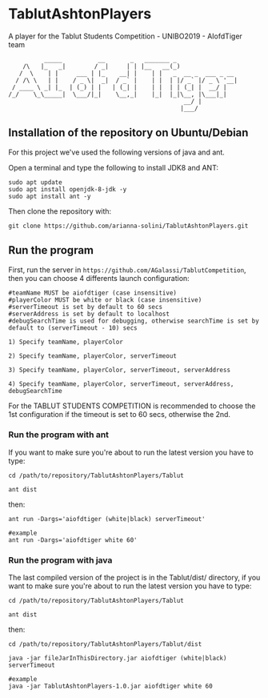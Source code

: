 # TablutAshtonPlayers
A player for the Tablut Students Competition - UNIBO2019 - AIofdTiger team

```
          _____          __       _   _______ _                 
    /\   |_   _|        / _|     | | |__   __(_)                
   /  \    | |     ___ | |_    __| |    | |   _  __ _  ___ _ __ 
  / /\ \   | |    / _ \|  _|  / _` |    | |  | |/ _` |/ _ \ '__|
 / ____ \ _| |_  | (_) | |   | (_| |    | |  | | (_| |  __/ |   
/_/    \_\_____|  \___/|_|    \__,_|    |_|  |_|\__, |\___|_|   
                                                 __/ |          
                                                |___/           
```

## Installation of the repository on Ubuntu/Debian
For this project we've used the following versions of java and ant.

Open a terminal and type the following to install JDK8 and ANT:
```
sudo apt update
sudo apt install openjdk-8-jdk -y
sudo apt install ant -y
```
Then clone the repository with:
```
git clone https://github.com/arianna-solini/TablutAshtonPlayers.git
```

## Run the program
First, run the server in `https://github.com/AGalassi/TablutCompetition`, then you can choose 4 differents launch configuration:
```
#teamName MUST be aiofdtiger (case insensitive)
#playerColor MUST be white or black (case insensitive)
#serverTimeout is set by default to 60 secs
#serverAddress is set by default to localhost
#debugSearchTime is used for debugging, otherwise searchTime is set by default to (serverTimeout - 10) secs

1) Specify teamName, playerColor

2) Specify teamName, playerColor, serverTimeout

3) Specify teamName, playerColor, serverTimeout, serverAddress

4) Specify teamName, playerColor, serverTimeout, serverAddress, debugSearchTime
```
For the TABLUT STUDENTS COMPETITION is recommended to choose the 1st configuration if the timeout is set to 60 secs, otherwise the 2nd.

### Run the program with ant
 If you want to make sure you're about to run the latest version you have to type:
```
cd /path/to/repository/TablutAshtonPlayers/Tablut

ant dist
```
then:

```
ant run -Dargs='aiofdtiger (white|black) serverTimeout'

#example
ant run -Dargs='aiofdtiger white 60'
```

### Run the program with java
The last compiled version of the project is in the Tablut/dist/ directory, if you want to make sure you're about to run the latest version you have to type:
```
cd /path/to/repository/TablutAshtonPlayers/Tablut

ant dist
```
then:
```
cd /path/to/repository/TablutAshtonPlayers/Tablut/dist

java -jar fileJarInThisDirectory.jar aiofdtiger (white|black) serverTimeout

#example
java -jar TablutAshtonPlayers-1.0.jar aiofdtiger white 60
```